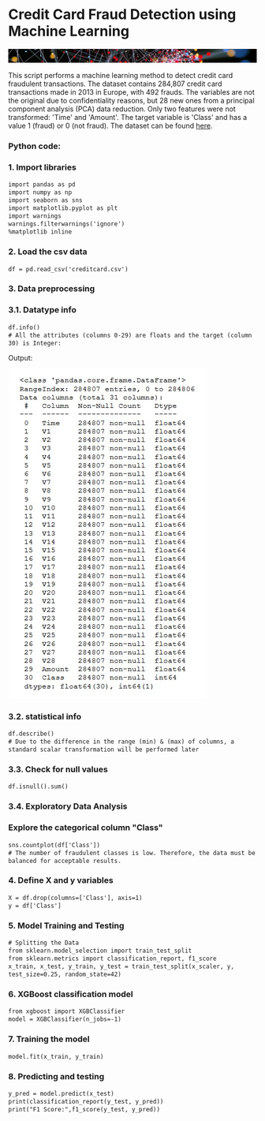 # Credit Card Fraud Detection using Machine Learning

![Banner](docs/assets/images/banner_delgado4.jpg)

This script performs a machine learning method to detect credit card fraudulent transactions. 
The dataset contains 284,807 credit card transactions made in 2013 in Europe, with 492 frauds. The variables are not the original due to confidentiality reasons, but 28 new ones from a principal component analysis (PCA) data reduction. Only two features were not transformed: 'Time' and 'Amount'. The target variable is 'Class' and has a value 1 (fraud) or 0 (not fraud). The dataset can be found [here](https://tinyurl.com/4zvuh435/).

### Python code:

### 1. Import libraries
```
import pandas as pd
import numpy as np
import seaborn as sns
import matplotlib.pyplot as plt
import warnings
warnings.filterwarnings('ignore')
%matplotlib inline
```
### 2. Load the csv data
```
df = pd.read_csv('creditcard.csv')
```
### 3. Data preprocessing
### 3.1. Datatype info
```
df.info()
# All the attributes (columns 0-29) are floats and the target (column 30) is Integer:
```
Output:

![datainfo](docs/assets/images/datainfo.jpg)

### 3.2. statistical info
```
df.describe()
# Due to the difference in the range (min) & (max) of columns, a standard scalar transformation will be performed later 
```
### 3.3. Check for null values
```
df.isnull().sum()
```
### 3.4. Exploratory Data Analysis
### Explore the categorical column "Class"
```
sns.countplot(df['Class'])
# The number of fraudulent classes is low. Therefore, the data must be balanced for acceptable results.
```
### 4. Define X and y variables
```
X = df.drop(columns=['Class'], axis=1)
y = df['Class']
```
### 5. Model Training and Testing
```
# Splitting the Data
from sklearn.model_selection import train_test_split
from sklearn.metrics import classification_report, f1_score
x_train, x_test, y_train, y_test = train_test_split(x_scaler, y, test_size=0.25, random_state=42)
```
### 6. XGBoost classification model
```
from xgboost import XGBClassifier
model = XGBClassifier(n_jobs=-1)
```
### 7. Training the model
```
model.fit(x_train, y_train)
```
### 8. Predicting and testing
```
y_pred = model.predict(x_test)
print(classification_report(y_test, y_pred))
print("F1 Score:",f1_score(y_test, y_pred))
```
